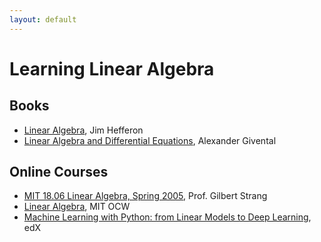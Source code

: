 ```yaml
---
layout: default
---
```


# Learning Linear Algebra

## Books
* [Linear Algebra](http://joshua.smcvt.edu/linearalgebra/#current_version), Jim Hefferon
* [Linear Algebra and Differential Equations](https://math.berkeley.edu/~giventh/papers/ode.pdf), Alexander Givental

## Online Courses
* [MIT 18.06 Linear Algebra, Spring 2005](https://www.youtube.com/playlist?list=PLE7DDD91010BC51F8&feature=plcp),  Prof. Gilbert Strang
* [Linear Algebra](https://ocw.mit.edu/courses/mathematics/18-06sc-linear-algebra-fall-2011/), MIT OCW 
* [Machine Learning with Python: from Linear Models to Deep Learning](https://www.edx.org/course/machine-learning-with-python-from-linear-models-to-deep-learning-3?utm_source=ocwprod-mit-opencourseware&utm_medium=affiliate_partner?utm_source=OCW&utm_medium=CHP&utm_campaign=OCW), edX

